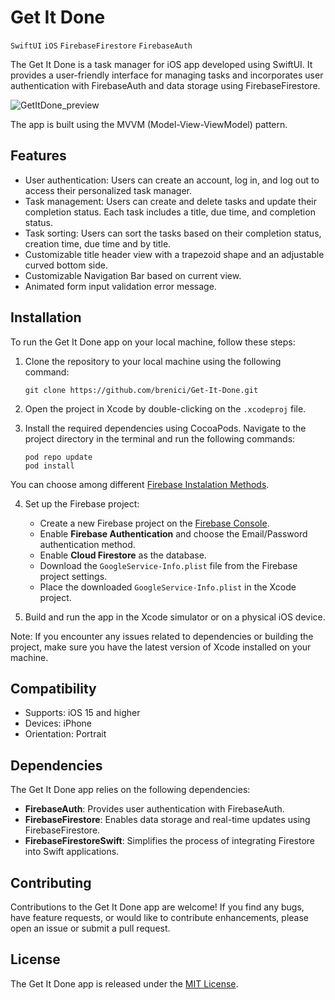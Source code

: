  # Get It Done

`SwiftUI` `iOS` `FirebaseFirestore` `FirebaseAuth`

The Get It Done is a task manager for iOS app developed using SwiftUI. It provides a user-friendly interface for managing tasks and incorporates user authentication with FirebaseAuth and data storage using FirebaseFirestore.

![GetItDone_preview](https://github.com/brenici/Get-It-Done/assets/18484454/cb1b7b32-b746-4925-a288-c0ff25dbb5e0)

The app is built using the MVVM (Model-View-ViewModel) pattern.

## Features

- User authentication: Users can create an account, log in, and log out to access their personalized task manager.
- Task management: Users can create and delete tasks and update their completion status. Each task includes a title, due time, and completion status.
- Task sorting: Users can sort the tasks based on their completion status, creation time, due time and by title.
- Customizable title header view with a trapezoid shape and an adjustable curved bottom side.
- Customizable Navigation Bar based on current view.
- Animated form input validation error message.

## Installation

To run the Get It Done app on your local machine, follow these steps:

1. Clone the repository to your local machine using the following command:

   ```shell
   git clone https://github.com/brenici/Get-It-Done.git
   ```

2. Open the project in Xcode by double-clicking on the `.xcodeproj` file.

3. Install the required dependencies using CocoaPods. Navigate to the project directory in the terminal and run the following commands:

   ```shell
   pod repo update
   pod install
   ```
You can choose among different [Firebase Instalation Methods](https://firebase.google.com/docs/ios/installation-methods).

4. Set up the Firebase project:
   - Create a new Firebase project on the [Firebase Console](https://console.firebase.google.com/).
   - Enable **Firebase Authentication** and choose the Email/Password authentication method.
   - Enable **Cloud Firestore** as the database.
   - Download the `GoogleService-Info.plist` file from the Firebase project settings.
   - Place the downloaded `GoogleService-Info.plist` in the Xcode project.

5. Build and run the app in the Xcode simulator or on a physical iOS device.

Note: If you encounter any issues related to dependencies or building the project, make sure you have the latest version of Xcode installed on your machine. 

## Compatibility

- Supports: iOS 15 and higher
- Devices: iPhone
- Orientation: Portrait

## Dependencies

The Get It Done app relies on the following dependencies:

- **FirebaseAuth**: Provides user authentication with FirebaseAuth.
- **FirebaseFirestore**: Enables data storage and real-time updates using FirebaseFirestore.
- **FirebaseFirestoreSwift**: Simplifies the process of integrating Firestore into Swift applications.

## Contributing

Contributions to the Get It Done app are welcome! If you find any bugs, have feature requests, or would like to contribute enhancements, please open an issue or submit a pull request.

## License

The Get It Done app is released under the [MIT License](LICENSE).
